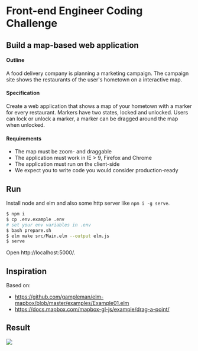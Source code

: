 # Front-end Engineer Coding Challenge

## Build a map-based web application

#### Outline
A food delivery company is planning a marketing campaign. The campaign site shows the restaurants of the user's hometown on a interactive map.

#### Specification
Create a web application that shows a map of your hometown with a marker for every restaurant. Markers have two states, locked and unlocked. Users can lock or unlock a marker, a marker can be dragged around the map when unlocked.

#### Requirements
* The map must be zoom- and draggable
* The application must work in IE > 9, Firefox and Chrome
* The application must run on the client-side
* We expect you to write code you would consider production-ready

## Run

Install node and elm and also some http server like `npm i -g serve`.

```bash
$ npm i
$ cp .env.example .env
# set your env variables in .env
$ bash prepare.sh
$ elm make src/Main.elm --output elm.js
$ serve 
```

Open http://localhost:5000/.

## Inspiration

Based on:

- https://github.com/gampleman/elm-mapbox/blob/master/examples/Example01.elm
- https://docs.mapbox.com/mapbox-gl-js/example/drag-a-point/ 

## Result

![](/screencapture.gif)
